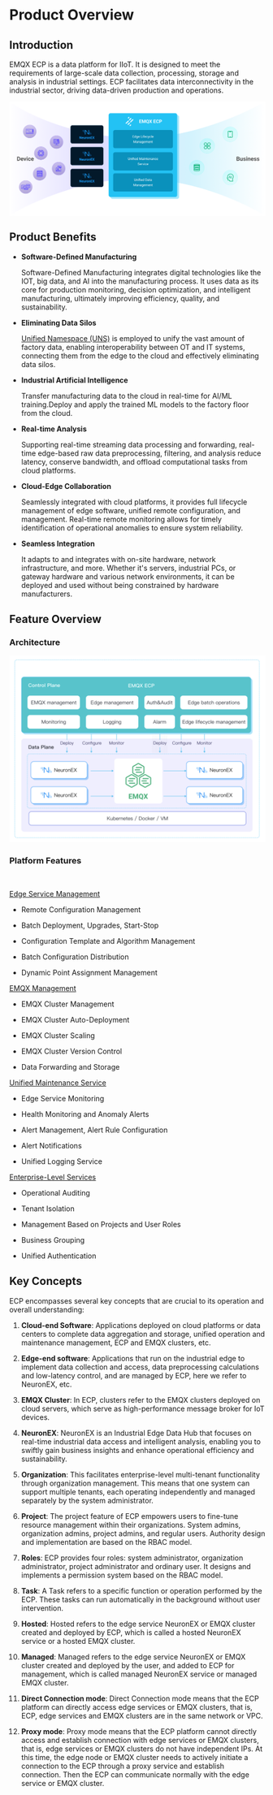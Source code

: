 # Product Overview

## Introduction
EMQX ECP is a data platform for IIoT. It is designed to meet the requirements of large-scale data collection, processing, storage and analysis in industrial settings. ECP facilitates data interconnectivity in the industrial sector, driving data-driven production and operations.

<img src="./_assets/title.png" style="zoom: 67%;" align="middle">

## Product Benefits

- **Software-Defined Manufacturing**
    
    Software-Defined Manufacturing integrates digital technologies like the IOT, big data, and AI into the manufacturing process. It uses data as its core for production monitoring, decision optimization, and intelligent manufacturing, ultimately improving efficiency, quality, and sustainability.

- **Eliminating Data Silos**

    [Unified Namespace (UNS)](https://www.emqx.com/en/blog/unified-namespace-next-generation-data-fabric-for-iiot) is employed to unify the vast amount of factory data, enabling interoperability between OT and IT systems, connecting them from the edge to the cloud and effectively eliminating data silos.

- **Industrial Artificial Intelligence**

    Transfer manufacturing data to the cloud in real-time for AI/ML training.Deploy and apply the trained ML models to the factory floor from the cloud.

- **Real-time Analysis**

    Supporting real-time streaming data processing and forwarding, real-time edge-based raw data preprocessing, filtering, and analysis reduce latency, conserve bandwidth, and offload computational tasks from cloud platforms.

- **Cloud-Edge Collaboration**

    Seamlessly integrated with cloud platforms, it provides full lifecycle management of edge software, unified remote configuration, and management. Real-time remote monitoring allows for timely identification of operational anomalies to ensure system reliability.

- **Seamless Integration**

    It adapts to and integrates with on-site hardware, network infrastructure, and more. Whether it's servers, industrial PCs, or gateway hardware and various network environments, it can be deployed and used without being constrained by hardware manufacturers.



## Feature Overview

### Architecture

![function_image](./_assets/function_architecture.png) 

### Platform Features

<br>

[Edge Service Management](./edge_service/introduction.md)
- Remote Configuration Management

- Batch Deployment, Upgrades, Start-Stop

- Configuration Template and Algorithm Management

- Batch Configuration Distribution

- Dynamic Point Assignment Management

[EMQX Management](./cluster/introduction.md)
- EMQX Cluster Management

- EMQX Cluster Auto-Deployment

- EMQX Cluster Scaling

- EMQX Cluster Version Control

- Data Forwarding and Storage

[Unified Maintenance Service](./monitor/introduction.md)
- Edge Service Monitoring

- Health Monitoring and Anomaly Alerts

- Alert Management, Alert Rule Configuration

- Alert Notifications

- Unified Logging Service

[Enterprise-Level Services](./system_admin/introduction.md)
- Operational Auditing

- Tenant Isolation

- Management Based on Projects and User Roles

- Business Grouping

- Unified Authentication

## Key Concepts

 ECP encompasses several key concepts that are crucial to its operation and overall understanding:

1. **Cloud-end Software**: Applications deployed on cloud platforms or data centers to complete data aggregation and storage, unified operation and maintenance management, ECP and EMQX clusters, etc.
2. **Edge-end software**: Applications that run on the industrial edge to implement data collection and access, data preprocessing calculations and low-latency control, and are managed by ECP, here we refer to NeuronEX, etc.
3. **EMQX Cluster**: In ECP, clusters refer to the EMQX clusters deployed on cloud servers, which serve as high-performance message broker for IoT devices. 
4. **NeuronEX**: NeuronEX is an Industrial Edge Data Hub that focuses on real-time industrial data access and intelligent analysis, enabling you to swiftly gain business insights and enhance operational efficiency and sustainability.
5. **Organization**: This facilitates enterprise-level multi-tenant functionality through organization management. This means that one system can support multiple tenants, each operating independently and managed separately by the system administrator.
6. **Project**: The project feature of ECP empowers users to fine-tune resource management within their organizations. System admins, organization admins, project admins, and regular users. Authority design and implementation are based on the RBAC model. 
7. **Roles**: ECP provides four roles: system administrator, organization administrator, project administrator and ordinary user. It designs and implements a permission system based on the RBAC model.
8. **Task**: A Task refers to a specific function or operation performed by the ECP. These tasks can run automatically in the background without user intervention. 
9. **Hosted**: Hosted refers to the edge service NeuronEX or EMQX cluster created and deployed by ECP, which is called a hosted NeuronEX service or a hosted EMQX cluster.

10. **Managed**: Managed refers to the edge service NeuronEX or EMQX cluster created and deployed by the user, and added to ECP for management, which is called managed NeuronEX service or managed EMQX cluster.

11. **Direct Connection mode**: Direct Connection mode means that the ECP platform can directly access edge services or EMQX clusters, that is, ECP, edge services and EMQX clusters are in the same network or VPC.

12. **Proxy mode**: Proxy mode means that the ECP platform cannot directly access and establish connection with edge services or EMQX clusters, that is, edge services or EMQX clusters do not have independent IPs. At this time, the edge node or EMQX cluster needs to actively initiate a connection to the ECP through a proxy service and establish connection. Then the ECP can communicate normally with the edge service or EMQX cluster.

